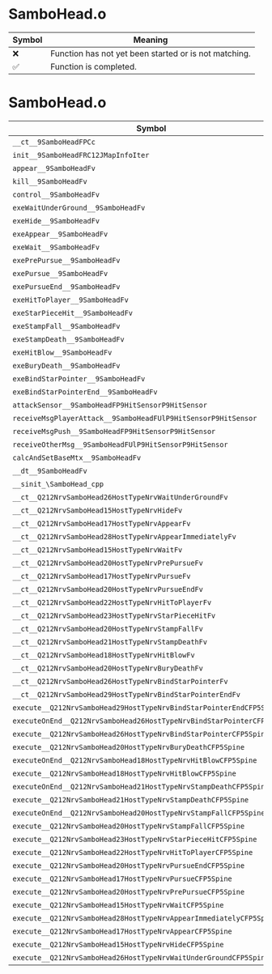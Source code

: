 # SamboHead.o
| Symbol | Meaning 
| ------------- | ------------- 
| :x: | Function has not yet been started or is not matching. 
| :white_check_mark: | Function is completed. 


# SamboHead.o
| Symbol | Decompiled? |
| ------------- | ------------- |
| `__ct__9SamboHeadFPCc` | :x: |
| `init__9SamboHeadFRC12JMapInfoIter` | :x: |
| `appear__9SamboHeadFv` | :x: |
| `kill__9SamboHeadFv` | :x: |
| `control__9SamboHeadFv` | :x: |
| `exeWaitUnderGround__9SamboHeadFv` | :x: |
| `exeHide__9SamboHeadFv` | :x: |
| `exeAppear__9SamboHeadFv` | :x: |
| `exeWait__9SamboHeadFv` | :x: |
| `exePrePursue__9SamboHeadFv` | :x: |
| `exePursue__9SamboHeadFv` | :x: |
| `exePursueEnd__9SamboHeadFv` | :x: |
| `exeHitToPlayer__9SamboHeadFv` | :x: |
| `exeStarPieceHit__9SamboHeadFv` | :x: |
| `exeStampFall__9SamboHeadFv` | :x: |
| `exeStampDeath__9SamboHeadFv` | :x: |
| `exeHitBlow__9SamboHeadFv` | :x: |
| `exeBuryDeath__9SamboHeadFv` | :x: |
| `exeBindStarPointer__9SamboHeadFv` | :x: |
| `exeBindStarPointerEnd__9SamboHeadFv` | :x: |
| `attackSensor__9SamboHeadFP9HitSensorP9HitSensor` | :x: |
| `receiveMsgPlayerAttack__9SamboHeadFUlP9HitSensorP9HitSensor` | :x: |
| `receiveMsgPush__9SamboHeadFP9HitSensorP9HitSensor` | :x: |
| `receiveOtherMsg__9SamboHeadFUlP9HitSensorP9HitSensor` | :x: |
| `calcAndSetBaseMtx__9SamboHeadFv` | :x: |
| `__dt__9SamboHeadFv` | :x: |
| `__sinit_\SamboHead_cpp` | :x: |
| `__ct__Q212NrvSamboHead26HostTypeNrvWaitUnderGroundFv` | :x: |
| `__ct__Q212NrvSamboHead15HostTypeNrvHideFv` | :x: |
| `__ct__Q212NrvSamboHead17HostTypeNrvAppearFv` | :x: |
| `__ct__Q212NrvSamboHead28HostTypeNrvAppearImmediatelyFv` | :x: |
| `__ct__Q212NrvSamboHead15HostTypeNrvWaitFv` | :x: |
| `__ct__Q212NrvSamboHead20HostTypeNrvPrePursueFv` | :x: |
| `__ct__Q212NrvSamboHead17HostTypeNrvPursueFv` | :x: |
| `__ct__Q212NrvSamboHead20HostTypeNrvPursueEndFv` | :x: |
| `__ct__Q212NrvSamboHead22HostTypeNrvHitToPlayerFv` | :x: |
| `__ct__Q212NrvSamboHead23HostTypeNrvStarPieceHitFv` | :x: |
| `__ct__Q212NrvSamboHead20HostTypeNrvStampFallFv` | :x: |
| `__ct__Q212NrvSamboHead21HostTypeNrvStampDeathFv` | :x: |
| `__ct__Q212NrvSamboHead18HostTypeNrvHitBlowFv` | :x: |
| `__ct__Q212NrvSamboHead20HostTypeNrvBuryDeathFv` | :x: |
| `__ct__Q212NrvSamboHead26HostTypeNrvBindStarPointerFv` | :x: |
| `__ct__Q212NrvSamboHead29HostTypeNrvBindStarPointerEndFv` | :x: |
| `execute__Q212NrvSamboHead29HostTypeNrvBindStarPointerEndCFP5Spine` | :x: |
| `executeOnEnd__Q212NrvSamboHead26HostTypeNrvBindStarPointerCFP5Spine` | :x: |
| `execute__Q212NrvSamboHead26HostTypeNrvBindStarPointerCFP5Spine` | :x: |
| `execute__Q212NrvSamboHead20HostTypeNrvBuryDeathCFP5Spine` | :x: |
| `executeOnEnd__Q212NrvSamboHead18HostTypeNrvHitBlowCFP5Spine` | :x: |
| `execute__Q212NrvSamboHead18HostTypeNrvHitBlowCFP5Spine` | :x: |
| `executeOnEnd__Q212NrvSamboHead21HostTypeNrvStampDeathCFP5Spine` | :x: |
| `execute__Q212NrvSamboHead21HostTypeNrvStampDeathCFP5Spine` | :x: |
| `executeOnEnd__Q212NrvSamboHead20HostTypeNrvStampFallCFP5Spine` | :x: |
| `execute__Q212NrvSamboHead20HostTypeNrvStampFallCFP5Spine` | :x: |
| `execute__Q212NrvSamboHead23HostTypeNrvStarPieceHitCFP5Spine` | :x: |
| `execute__Q212NrvSamboHead22HostTypeNrvHitToPlayerCFP5Spine` | :x: |
| `execute__Q212NrvSamboHead20HostTypeNrvPursueEndCFP5Spine` | :x: |
| `execute__Q212NrvSamboHead17HostTypeNrvPursueCFP5Spine` | :x: |
| `execute__Q212NrvSamboHead20HostTypeNrvPrePursueCFP5Spine` | :x: |
| `execute__Q212NrvSamboHead15HostTypeNrvWaitCFP5Spine` | :x: |
| `execute__Q212NrvSamboHead28HostTypeNrvAppearImmediatelyCFP5Spine` | :x: |
| `execute__Q212NrvSamboHead17HostTypeNrvAppearCFP5Spine` | :x: |
| `execute__Q212NrvSamboHead15HostTypeNrvHideCFP5Spine` | :x: |
| `execute__Q212NrvSamboHead26HostTypeNrvWaitUnderGroundCFP5Spine` | :x: |
